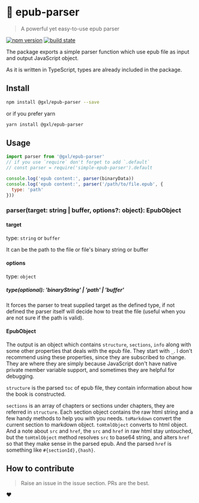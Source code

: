 # 📖 epub-parser

> A powerful yet easy-to-use epub parser

[![npm version](https://badge.fury.io/js/%40gxl%2Fepub-parser.svg)](https://badge.fury.io/js/%40gxl%2Fepub-parser)
[![build state](https://api.travis-ci.org/gaoxiaoliangz/epub-parser.svg?branch=master)](https://travis-ci.org/gaoxiaoliangz/epub-parser)

The package exports a simple parser function which use epub file as input and output JavaScript object.

As it is written in TypeScript, types are already included in the package.

## Install

``` bash
npm install @gxl/epub-parser --save
```
or if you prefer yarn

``` bash
yarn install @gxl/epub-parser
```

## Usage

```js
import parser from '@gxl/epub-parser'
// if you use `require` don't forget to add `.default`
// const parser = require('simple-epub-parser').default

console.log('epub content:', parser(binaryData))
console.log('epub content:', parser('/path/to/file.epub', {
  type: 'path'
}))
```

### parser(target: string | buffer, options?: object): EpubObject

#### target

type: `string` or `buffer`

It can be the path to the file or file's binary string or buffer

#### options

type: `object`

##### type(optional): 'binaryString' | 'path' | 'buffer'

It forces the parser to treat supplied target as the defined type, if not defined the parser itself will decide how to treat the file (useful when you are not sure if the path is valid).

#### EpubObject

The output is an object which contains `structure`, `sections`, `info` along with some other properties that deals with the epub file. They start with `_`. I don't recommend using these properties, since they are subscribed to change. They are where they are simply because JavaScript don't have native private member variable support, and sometimes they are helpful for debugging.

`structure` is the parsed `toc` of epub file, they contain information about how the book is constructed.

`sections` is an array of chapters or sections under chapters, they are referred in `structure`. Each section object contains the raw html string and a few handy methods to help you with you needs. `toMarkdown` convert the current section to markdown object. `toHtmlObject` converts to html object. And a note about `src` and `href`, the `src` and `href` in raw html stay untouched, but the `toHtmlObject` method resolves `src` to base64 string, and alters `href` so that they make sense in the parsed epub. And the parsed `href` is something like `#{sectionId},{hash}`.

## How to contribute

> Raise an issue in the issue section.
> PRs are the best.

❤️
